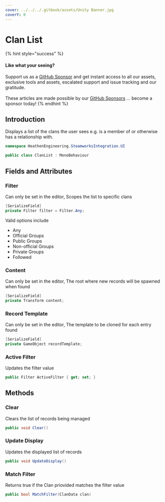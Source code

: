 ```yaml
---
cover: ../../../.gitbook/assets/Unity Banner.jpg
coverY: 0
---
```


# Clan List

{% hint style="success" %}
#### Like what your seeing?

Support us as a [GitHub Sponsor](../../../where-to-buy/become-a-sponsor.md) and get instant access to all our assets, exclusive tools and assets, escalated support and issue tracking and our gratitude.\
\
These articles are made possible by our [GitHub Sponsors](../../../where-to-buy/become-a-sponsor.md) ... become a sponsor today!
{% endhint %}

## Introduction

Displays a list of the clans the user sees e.g. is a member of or otherwise has a relationship with.

```csharp
namespace HeathenEngineering.SteamworksIntegration.UI
```

```csharp
public class ClanList : MonoBehaviour
```

## Fields and Attributes

### Filter

Can only be set in the editor, Scopes the list to specific clans

```csharp
[SerializeField]
private Filter filter = Filter.Any;
```

Valid options include

* Any
* Official Groups
* Public Groups
* Non-official Groups
* Private Groups
* Followed

### Content

Can only be set in the editor, The root where new records will be spawned when found

```csharp
[SerializeField]
private Transform content;
```

### Record Template

Can only be set in the editor, The template to be cloned for each entry found

```csharp
[SerializeField]
private GameObject recordTemplate;
```

### Active Filter

Updates the filter value

```csharp
public Filter ActiveFilter { get; set; }
```

## Methods

### Clear

Clears the list of records being managed

```csharp
public void Clear()
```

### Update Display

Updates the displayed list of records

```csharp
public void UpdateDisplay()
```

### Match Filter

Returns true if the Clan priovided matches the filter value

```csharp
public bool MatchFilter(ClanData clan)
```
